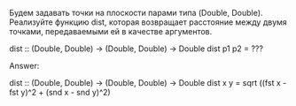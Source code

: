 Будем задавать точки на плоскости парами типа (Double, Double). Реализуйте функцию dist, которая возвращает расстояние между двумя точками, передаваемыми ей в качестве аргументов.

dist :: (Double, Double) -> (Double, Double) -> Double
dist p1 p2 = ???

Answer:

dist :: (Double, Double) -> (Double, Double) -> Double
dist x y = sqrt ((fst x - fst y)^2 + (snd x - snd y)^2)

